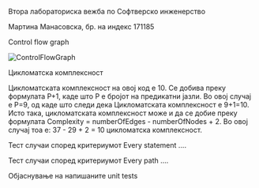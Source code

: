 Втора лабораториска вежба по Софтверско инженерство

Мартина Манасовска, бр. на индекс 171185

Control flow graph

![ControlFlowGraph](https://github.com/MartinaManasovska/SI_2024_lab2_171185/assets/166950709/39caf5a6-f09f-4bd0-b3b9-e3cca64d6387)

Цикломатска комплексност

Цикломатската комплексност на овој код е 10. Се добива преку формулата P+1, каде што P e бројот на предикатни јазли. Во овој случај е P=9, од каде што следи дека Цикломатската комплексност е 9+1=10.
Исто така, цикломатската комплексност може и да се добие преку формулата Complexity = numberOfEdges - numberOfNodes + 2. Во овој случај тоа е: 37 - 29 + 2 = 10 цикломатска комплексност.

Тест случаи според критериумот Every statement
....

Тест случаи според критериумот Every path
....

Објаснување на напишаните unit tests


